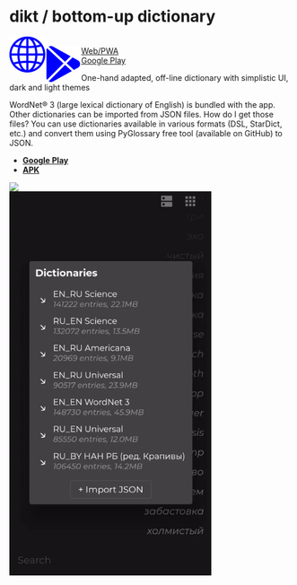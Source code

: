 # dikt / bottom-up dictionary
<div>
  <a href="https://maxim-saplin.github.io/dikt/#/">
    <img align="left" src="https://raw.githubusercontent.com/maxim-saplin/dikt/master/_misc/web.svg" width="64"/>
    </br>
    Web/PWA
  </a>  
  <a href="https://play.google.com/store/apps/details?id=com.Saplin.CPDT">
    <img align="left" src="https://raw.githubusercontent.com/maxim-saplin/dikt/master/_misc/google-play.svg" width="64"/>
    </br>
    Google Play
  </a>
</div>



One-hand adapted, off-line dictionary with simplistic UI, dark and light themes

WordNet® 3 (large lexical dictionary of English) is bundled with the app. Other dictionaries can be imported from JSON files. How do I get those files? You can use dictionaries available in various formats (DSL, StarDict, etc.) and convert them using PyGlossary free tool (available on GitHub) to JSON.

- **[Google Play](https://play.google.com/store/apps/details?id=com.saplin.dikt)**
- **[APK](https://github.com/maxim-saplin/dikt/releases/download/1.0.1/dikt.apk)**
 


<img align="left" src="https://raw.githubusercontent.com/maxim-saplin/dikt/master/_misc/1.gif" width="360"/>
<img align="left" src="https://raw.githubusercontent.com/maxim-saplin/dikt/master/_misc/2.gif" width="360"/>
